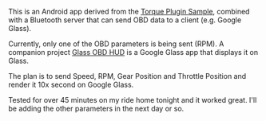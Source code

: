 
This is an Android app derived from the [Torque Plugin Sample](http://torque-bhp.com/), combined with a Bluetooth server that can send OBD data to a client (e.g. Google Glass).

Currently, only one of the OBD parameters is being sent (RPM).   A companion project [Glass OBD HUD](https://github.com/mpicco/glass-obd-hud) is a Google Glass app that displays it on Glass.

The plan is to send Speed, RPM, Gear Position and Throttle Position and render it 10x second on Google Glass.

Tested for over 45 minutes on my ride home tonight and it worked great.  I'll be adding the other parameters in the next day or so.


